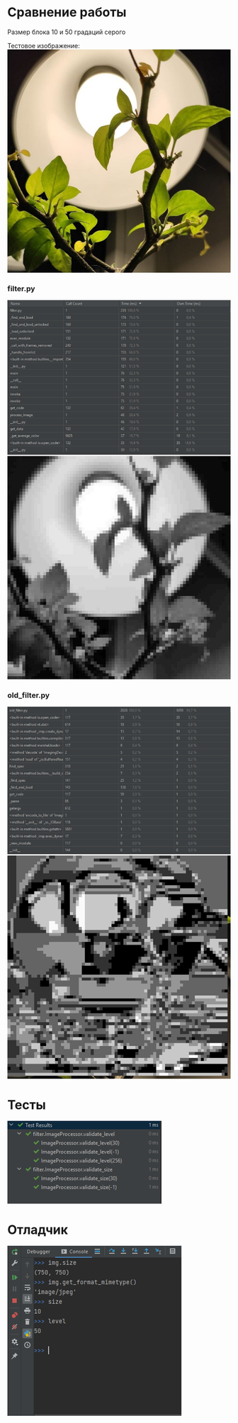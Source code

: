 # Сравнение работы

Размер блока 10 и 50 градаций серого

Тестовое изображение:
![](input.jpg)

### filter.py

![](filted-profile.png)
![](output.jpg)

### old_filter.py

![](old_filter-profile.png)
![](output-old.jpg)

# Тесты

![](tests.png)

# Отладчик

![](debugger.png)